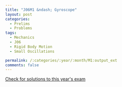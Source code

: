```yaml
---
title: "J06M1 &ndash; Gyroscope"
layout: post
categories:
  - Prelims
  - Problems
tags:
  - Mechanics
  - J06
  - Rigid Body Motion
  - Small Oscillations

permalink: /:categories/:year/:month/M1:output_ext
comments: false
---
```

<object data="2006J1M.pdf" type="application/pdf" width="100%" height="500"></object>
<div class="message"><a href='https://princetonprelim.com/prelim/16/'>Check for solutions to this year's exam</a></div>